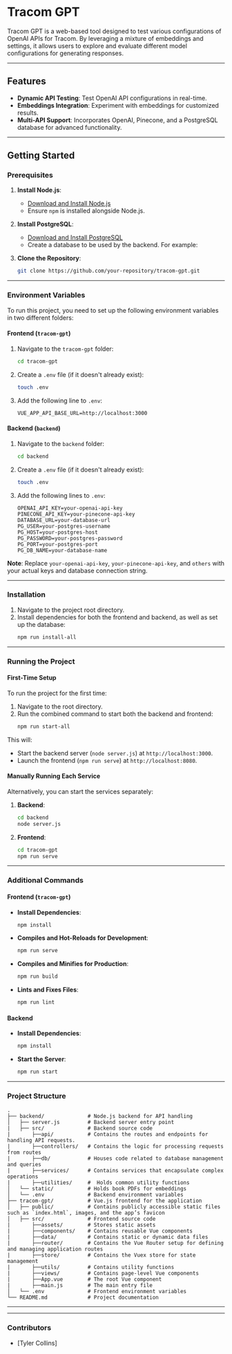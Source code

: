 # **Tracom GPT**

Tracom GPT is a web-based tool designed to test various configurations of OpenAI APIs for Tracom. By leveraging a mixture of embeddings and settings, it allows users to explore and evaluate different model configurations for generating responses.

---

## **Features**
- **Dynamic API Testing**: Test OpenAI API configurations in real-time.
- **Embeddings Integration**: Experiment with embeddings for customized results.
- **Multi-API Support**: Incorporates OpenAI, Pinecone, and a PostgreSQL database for advanced functionality.

---

## **Getting Started**

### **Prerequisites**
1. **Install Node.js**:
   - [Download and Install Node.js](https://nodejs.org/)
   - Ensure `npm` is installed alongside Node.js.
2. **Install PostgreSQL**:
   - [Download and Install PostgreSQL](https://www.postgresql.org/download/)
   - Create a database to be used by the backend. For example:

2. **Clone the Repository**:
   ```bash
   git clone https://github.com/your-repository/tracom-gpt.git
   ```
---

### **Environment Variables**
To run this project, you need to set up the following environment variables in two different folders:

#### **Frontend (`tracom-gpt`)**
1. Navigate to the `tracom-gpt` folder:
   ```bash
   cd tracom-gpt
   ```
2. Create a `.env` file (if it doesn't already exist):
   ```bash
   touch .env
   ```
3. Add the following line to `.env`:
   ```
   VUE_APP_API_BASE_URL=http://localhost:3000
   ```

#### **Backend (`backend`)**
1. Navigate to the `backend` folder:
   ```bash
   cd backend
   ```
2. Create a `.env` file (if it doesn't already exist):
   ```bash
   touch .env
   ```
3. Add the following lines to `.env`:
   ```
   OPENAI_API_KEY=your-openai-api-key
   PINECONE_API_KEY=your-pinecone-api-key
   DATABASE_URL=your-database-url
   PG_USER=your-postgres-username
   PG_HOST=your-postgres-host
   PG_PASSWORD=your-postgres-password
   PG_PORT=your-postgres-port
   PG_DB_NAME=your-database-name
   ```

**Note**: Replace `your-openai-api-key`, `your-pinecone-api-key`, and `others` with your actual keys and database connection string.

---

### **Installation**
1. Navigate to the project root directory.
2. Install dependencies for both the frontend and backend, as well as set up the database:
   ```bash
   npm run install-all

---

### **Running the Project**

#### **First-Time Setup**
To run the project for the first time:
1. Navigate to the root directory.
2. Run the combined command to start both the backend and frontend:
   ```bash
   npm run start-all
   ```

This will:
- Start the backend server (`node server.js`) at `http://localhost:3000`.
- Launch the frontend (`npm run serve`) at `http://localhost:8080`.

#### **Manually Running Each Service**
Alternatively, you can start the services separately:
1. **Backend**:
   ```bash
   cd backend
   node server.js
   ```
2. **Frontend**:
   ```bash
   cd tracom-gpt
   npm run serve
   ```

---

### **Additional Commands**

#### **Frontend (`tracom-gpt`)**
- **Install Dependencies**:
  ```bash
  npm install
  ```
- **Compiles and Hot-Reloads for Development**:
  ```bash
  npm run serve
  ```
- **Compiles and Minifies for Production**:
  ```bash
  npm run build
  ```
- **Lints and Fixes Files**:
  ```bash
  npm run lint
  ```

#### **Backend**
- **Install Dependencies**:
  ```bash
  npm install
  ```
- **Start the Server**:
  ```bash
  npm run start
  ```

---

### **Project Structure**
```
.
├── backend/              # Node.js backend for API handling
│   ├── server.js         # Backend server entry point
|   ├── src/              # Backend source code
|       ├──api/           # Contains the routes and endpoints for handling API requests.
|       ├──controllers/   # Contains the logic for processing requests from routes 
|       ├──db/            # Houses code related to database management and queries
|       ├──services/      # Contains services that encapsulate complex operations
|       ├──utilities/     #  Holds common utility functions
│   └── static/           # Holds book PDFs for embeddings
│   └── .env              # Backend environment variables
├── tracom-gpt/           # Vue.js frontend for the application
│   ├── public/           # Contains publicly accessible static files such as `index.html`, images, and the app’s favicon
│   ├── src/              # Frontend source code
|       ├──assets/        # Stores static assets
|       ├──components/    # Contains reusable Vue components
|       ├──data/          # Contains static or dynamic data files
|       ├──router/        # Contains the Vue Router setup for defining and managing application routes
|       ├──store/         # Contains the Vuex store for state management
|       ├──utils/         # Contains utility functions
|       ├──views/         # Contains page-level Vue components
|       ├──App.vue        # The root Vue component
|       ├──main.js        # The main entry file
│   └── .env              # Frontend environment variables
└── README.md             # Project documentation
```

---

---

### **Contributors**
- [Tyler Collins]
```